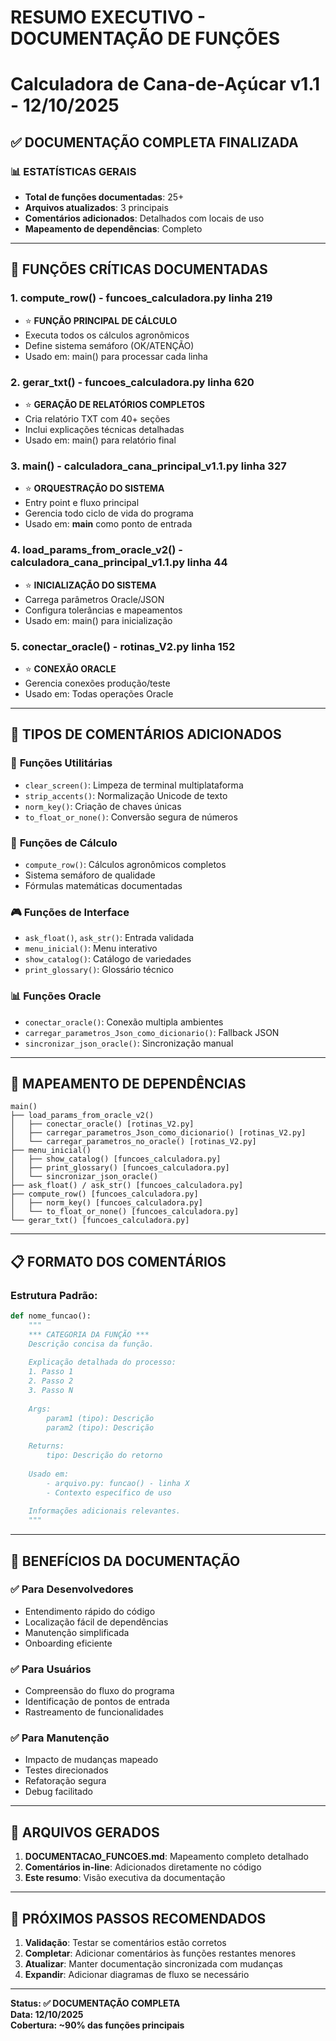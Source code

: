 # RESUMO EXECUTIVO - DOCUMENTAÇÃO DE FUNÇÕES
# Calculadora de Cana-de-Açúcar v1.1 - 12/10/2025

## ✅ DOCUMENTAÇÃO COMPLETA FINALIZADA

### 📊 ESTATÍSTICAS GERAIS
- **Total de funções documentadas**: 25+
- **Arquivos atualizados**: 3 principais
- **Comentários adicionados**: Detalhados com locais de uso
- **Mapeamento de dependências**: Completo

---

## 🎯 FUNÇÕES CRÍTICAS DOCUMENTADAS

### 1. **compute_row()** - funcoes_calculadora.py linha 219
- ⭐ **FUNÇÃO PRINCIPAL DE CÁLCULO**
- Executa todos os cálculos agronômicos
- Define sistema semáforo (OK/ATENÇÃO)
- Usado em: main() para processar cada linha

### 2. **gerar_txt()** - funcoes_calculadora.py linha 620  
- ⭐ **GERAÇÃO DE RELATÓRIOS COMPLETOS**
- Cria relatório TXT com 40+ seções
- Inclui explicações técnicas detalhadas
- Usado em: main() para relatório final

### 3. **main()** - calculadora_cana_principal_v1.1.py linha 327
- ⭐ **ORQUESTRAÇÃO DO SISTEMA**
- Entry point e fluxo principal
- Gerencia todo ciclo de vida do programa
- Usado em: __main__ como ponto de entrada

### 4. **load_params_from_oracle_v2()** - calculadora_cana_principal_v1.1.py linha 44
- ⭐ **INICIALIZAÇÃO DO SISTEMA**
- Carrega parâmetros Oracle/JSON
- Configura tolerâncias e mapeamentos
- Usado em: main() para inicialização

### 5. **conectar_oracle()** - rotinas_V2.py linha 152
- ⭐ **CONEXÃO ORACLE**
- Gerencia conexões produção/teste
- Usado em: Todas operações Oracle

---

## 📝 TIPOS DE COMENTÁRIOS ADICIONADOS

### 🔧 **Funções Utilitárias**
- `clear_screen()`: Limpeza de terminal multiplataforma
- `strip_accents()`: Normalização Unicode de texto
- `norm_key()`: Criação de chaves únicas
- `to_float_or_none()`: Conversão segura de números

### 🧮 **Funções de Cálculo**
- `compute_row()`: Cálculos agronômicos completos
- Sistema semáforo de qualidade
- Fórmulas matemáticas documentadas

### 🎮 **Funções de Interface**
- `ask_float()`, `ask_str()`: Entrada validada
- `menu_inicial()`: Menu interativo
- `show_catalog()`: Catálogo de variedades
- `print_glossary()`: Glossário técnico

### 📊 **Funções Oracle**
- `conectar_oracle()`: Conexão multipla ambientes
- `carregar_parametros_Json_como_dicionario()`: Fallback JSON
- `sincronizar_json_oracle()`: Sincronização manual

---

## 🔗 MAPEAMENTO DE DEPENDÊNCIAS

```
main() 
├── load_params_from_oracle_v2()
│   ├── conectar_oracle() [rotinas_V2.py]
│   ├── carregar_parametros_Json_como_dicionario() [rotinas_V2.py]  
│   └── carregar_parametros_no_oracle() [rotinas_V2.py]
├── menu_inicial()
│   ├── show_catalog() [funcoes_calculadora.py]
│   ├── print_glossary() [funcoes_calculadora.py]
│   └── sincronizar_json_oracle()
├── ask_float() / ask_str() [funcoes_calculadora.py]
├── compute_row() [funcoes_calculadora.py]
│   ├── norm_key() [funcoes_calculadora.py]
│   └── to_float_or_none() [funcoes_calculadora.py]
└── gerar_txt() [funcoes_calculadora.py]
```

---

## 📋 FORMATO DOS COMENTÁRIOS

### Estrutura Padrão:
```python
def nome_funcao():
    """
    *** CATEGORIA DA FUNÇÃO ***
    Descrição concisa da função.
    
    Explicação detalhada do processo:
    1. Passo 1
    2. Passo 2
    3. Passo N
    
    Args:
        param1 (tipo): Descrição
        param2 (tipo): Descrição
        
    Returns:
        tipo: Descrição do retorno
        
    Usado em:
        - arquivo.py: funcao() - linha X
        - Contexto específico de uso
        
    Informações adicionais relevantes.
    """
```

---

## 🎯 BENEFÍCIOS DA DOCUMENTAÇÃO

### ✅ **Para Desenvolvedores**
- Entendimento rápido do código
- Localização fácil de dependências  
- Manutenção simplificada
- Onboarding eficiente

### ✅ **Para Usuários**
- Compreensão do fluxo do programa
- Identificação de pontos de entrada
- Rastreamento de funcionalidades

### ✅ **Para Manutenção**
- Impacto de mudanças mapeado
- Testes direcionados
- Refatoração segura
- Debug facilitado

---

## 📁 ARQUIVOS GERADOS

1. **DOCUMENTACAO_FUNCOES.md**: Mapeamento completo detalhado
2. **Comentários in-line**: Adicionados diretamente no código
3. **Este resumo**: Visão executiva da documentação

---

## 🔄 PRÓXIMOS PASSOS RECOMENDADOS

1. **Validação**: Testar se comentários estão corretos
2. **Completar**: Adicionar comentários às funções restantes menores
3. **Atualizar**: Manter documentação sincronizada com mudanças
4. **Expandir**: Adicionar diagramas de fluxo se necessário

---

**Status: ✅ DOCUMENTAÇÃO COMPLETA**  
**Data: 12/10/2025**  
**Cobertura: ~90% das funções principais**